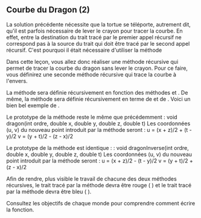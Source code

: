 ## Courbe du Dragon (2) ##

La solution précédente nécessite que la tortue se téléporte, autrement dit,
qu'il est parfois nécessaire de lever le crayon pour tracer la courbe.  En
effet, entre la destination du trait tracé par le premier appel récursif ne
correspond pas à la source du trait qui doit être tracé par le second appel
récursif.  C'est pourquoi il était nécessaire d'utiliser la méthode

Dans cette leçon, vous allez donc réaliser une méthode récursive qui permet
de tracer la courbe du dragon sans lever le crayon. Pour ce faire, vous
définirez une seconde méthode récursive qui trace la courbe à l'envers.

La méthode sera définie récursivement en fonction des
méthodes et . De même, la
méthode sera définie récursivement en terme de et de . Voici un bien bel
exemple de .

Le prototype de la méthode reste le même que
précédemment :     void dragon(int ordre, double x, double y, double z, double t)
Les coordonnées (u, v) du nouveau point introduit par la méthode seront :     u = (x + z)/2 + (t - y)/2
    v = (y + t)/2 - (z - x)/2

Le prototype de la méthode est identique : :     void dragonInverse(int ordre, double x, double y, double z, double t)
Les coordonnées (u, v) du nouveau point introduit par la méthode seront :     u = (x + z)/2 - (t - y)/2
    v = (y + t)/2 + (z - x)/2

Afin de rendre, plus visible le travail de chacune des deux méthodes
récursives, le trait tracé par la méthode devra être
rouge ( ) et le trait tracé par la méthode devra être bleu ( ).

Consultez les objectifs de chaque monde pour comprendre comment écrire la
fonction.

